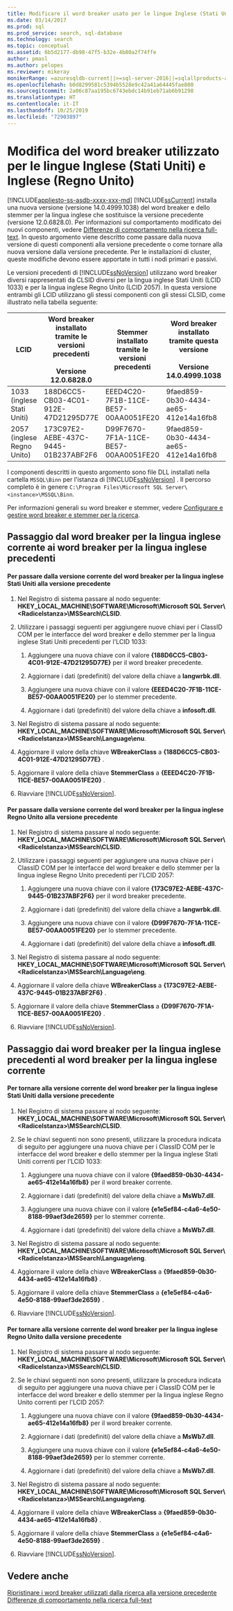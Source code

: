 ```yaml
---
title: Modificare il word breaker usato per le lingue Inglese (Stati Uniti) e Inglese (Regno Unito) | Microsoft Docs
ms.date: 03/14/2017
ms.prod: sql
ms.prod_service: search, sql-database
ms.technology: search
ms.topic: conceptual
ms.assetid: 6b5d2177-db98-47f5-b32e-4b80a2f74ffe
author: pmasl
ms.author: pelopes
ms.reviewer: mikeray
monikerRange: =azuresqldb-current||>=sql-server-2016||=sqlallproducts-allversions||>=sql-server-linux-2017||=azuresqldb-mi-current
ms.openlocfilehash: b0d8299581c5394b5528e9c42a41a64445fae800
ms.sourcegitcommit: 2a06c87aa195bc6743ebdc14b91eb71ab6b91298
ms.translationtype: HT
ms.contentlocale: it-IT
ms.lasthandoff: 10/25/2019
ms.locfileid: "72903897"
---
```

# <a name="change-the-word-breaker-used-for-us-english-and-uk-english"></a>Modifica del word breaker utilizzato per le lingue Inglese (Stati Uniti) e Inglese (Regno Unito)
[!INCLUDE[appliesto-ss-asdb-xxxx-xxx-md](../../includes/appliesto-ss-asdb-xxxx-xxx-md.md)]
  [!INCLUDE[ssCurrent](../../includes/sscurrent-md.md)] installa una nuova versione (versione 14.0.4999.1038) del word breaker e dello stemmer per la lingua inglese che sostituisce la versione precedente (versione 12.0.6828.0). Per informazioni sul comportamento modificato dei nuovi componenti, vedere [Differenze di comportamento nella ricerca full-text](/sql/database-engine/behavior-changes-to-full-text-search). In questo argomento viene descritto come passare dalla nuova versione di questi componenti alla versione precedente o come tornare alla nuova versione dalla versione precedente. Per le installazioni di cluster, queste modifiche devono essere apportate in tutti i nodi primari e passivi.  
  
 Le versioni precedenti di [!INCLUDE[ssNoVersion](../../includes/ssnoversion-md.md)] utilizzano word breaker diversi rappresentati da CLSID diversi per la lingua inglese Stati Uniti (LCID 1033) e per la lingua inglese Regno Unito (LCID 2057). In questa versione entrambi gli LCID utilizzano gli stessi componenti con gli stessi CLSID, come illustrato nella tabella seguente:  
  
|LCID|Word breaker installato tramite le versioni precedenti<br /><br /> Versione 12.0.6828.0|Stemmer installato tramite le versioni precedenti|Word breaker installato tramite questa versione<br /><br /> Versione 14.0.4999.1038|Stemmer installato tramite questa versione|  
|----------|-------------------------------------------------------------------------|--------------------------------------------|-----------------------------------------------------------------------|---------------------------------------|  
|1033<br />(inglese Stati Uniti)|188D6CC5-CB03-4C01-912E-47D21295D77E|EEED4C20-7F1B-11CE-BE57-00AA0051FE20|9faed859-0b30-4434-ae65-412e14a16fb8|e1e5ef84-c4a6-4e50-8188-99aef3de2659|  
|2057<br />(inglese Regno Unito)|173C97E2-AEBE-437C-9445-01B237ABF2F6|D99F7670-7F1A-11CE-BE57-00AA0051FE20|9faed859-0b30-4434-ae65-412e14a16fb8|e1e5ef84-c4a6-4e50-8188-99aef3de2659|  
  
 I componenti descritti in questo argomento sono file DLL installati nella cartella `MSSQL\Binn` per l'istanza di [!INCLUDE[ssNoVersion](../../includes/ssnoversion-md.md)] . Il percorso completo è in genere `C:\Program Files\Microsoft SQL Server\<instance>\MSSQL\Binn`.  
  
 Per informazioni generali su word breaker e stemmer, vedere [Configurare e gestire word breaker e stemmer per la ricerca](../../relational-databases/search/configure-and-manage-word-breakers-and-stemmers-for-search.md).  
  
## <a name="switching-from-the-current-english-word-breaker-to-the-previous-english-word-breakers"></a>Passaggio dal word breaker per la lingua inglese corrente ai word breaker per la lingua inglese precedenti  
  
#### <a name="to-switch-from-the-current-version-of-the-us-english-word-breaker-to-the-previous-version"></a>Per passare dalla versione corrente del word breaker per la lingua inglese Stati Uniti alla versione precedente  
  
1.  Nel Registro di sistema passare al nodo seguente: **HKEY_LOCAL_MACHINE\SOFTWARE\Microsoft\Microsoft SQL Server\\<RadiceIstanza\>\MSSearch\CLSID**.  
  
2.  Utilizzare i passaggi seguenti per aggiungere nuove chiavi per i ClassID COM per le interfacce del word breaker e dello stemmer per la lingua inglese Stati Uniti precedenti per l'LCID 1033:  
  
    1.  Aggiungere una nuova chiave con il valore **{188D6CC5-CB03-4C01-912E-47D21295D77E}** per il word breaker precedente.  
  
    2.  Aggiornare i dati (predefiniti) del valore della chiave a **langwrbk.dll**.  
  
    3.  Aggiungere una nuova chiave con il valore **{EEED4C20-7F1B-11CE-BE57-00AA0051FE20}** per lo stemmer precedente.  
  
    4.  Aggiornare i dati (predefiniti) del valore della chiave a **infosoft.dll**.  
  
3.  Nel Registro di sistema passare al nodo seguente: **HKEY_LOCAL_MACHINE\SOFTWARE\Microsoft\Microsoft SQL Server\\<RadiceIstanza\>\MSSearch\Language\enu**.  
  
4.  Aggiornare il valore della chiave **WBreakerClass** a **{188D6CC5-CB03-4C01-912E-47D21295D77E}** .  
  
5.  Aggiornare il valore della chiave **StemmerClass** a **{EEED4C20-7F1B-11CE-BE57-00AA0051FE20}** .  
  
6.  Riavviare [!INCLUDE[ssNoVersion](../../includes/ssnoversion-md.md)].  

#### <a name="to-switch-from-the-current-version-of-the-uk-english-word-breaker-to-the-previous-version"></a>Per passare dalla versione corrente del word breaker per la lingua inglese Regno Unito alla versione precedente  
  
1.  Nel Registro di sistema passare al nodo seguente: **HKEY_LOCAL_MACHINE\SOFTWARE\Microsoft\Microsoft SQL Server\\<RadiceIstanza\>\MSSearch\CLSID**.  
  
2.  Utilizzare i passaggi seguenti per aggiungere una nuova chiave per i ClassID COM per le interfacce del word breaker e dello stemmer per la lingua inglese Regno Unito precedenti per l'LCID 2057:  
  
    1.  Aggiungere una nuova chiave con il valore **{173C97E2-AEBE-437C-9445-01B237ABF2F6}** per il word breaker precedente.  
  
    2.  Aggiornare i dati (predefiniti) del valore della chiave a **langwrbk.dll**.  
  
    3.  Aggiungere una nuova chiave con il valore **{D99F7670-7F1A-11CE-BE57-00AA0051FE20}** per lo stemmer precedente.  
  
    4.  Aggiornare i dati (predefiniti) del valore della chiave a **infosoft.dll**.  
  
3.  Nel Registro di sistema passare al nodo seguente: **HKEY_LOCAL_MACHINE\SOFTWARE\Microsoft\Microsoft SQL Server\\<RadiceIstanza\>\MSSearch\Language\eng**.  
  
4.  Aggiornare il valore della chiave **WBreakerClass** a **{173C97E2-AEBE-437C-9445-01B237ABF2F6}** .  
  
5.  Aggiornare il valore della chiave **StemmerClass** a **{D99F7670-7F1A-11CE-BE57-00AA0051FE20}** .  
  
6.  Riavviare [!INCLUDE[ssNoVersion](../../includes/ssnoversion-md.md)].  
  
## <a name="switching-back-from-the-previous-english-word-breakers-to-the-current-english-word-breaker"></a>Passaggio dai word breaker per la lingua inglese precedenti al word breaker per la lingua inglese corrente  
  
#### <a name="to-switch-back-from-the-previous-version-of-the-us-english-word-breaker-to-the-current-version"></a>Per tornare alla versione corrente del word breaker per la lingua inglese Stati Uniti dalla versione precedente  
  
1.  Nel Registro di sistema passare al nodo seguente: **HKEY_LOCAL_MACHINE\SOFTWARE\Microsoft\Microsoft SQL Server\\<RadiceIstanza\>\MSSearch\CLSID**.  
  
2.  Se le chiavi seguenti non sono presenti, utilizzare la procedura indicata di seguito per aggiungere una nuova chiave per i ClassID COM per le interfacce del word breaker e dello stemmer per la lingua inglese Stati Uniti correnti per l'LCID 1033:  
  
    1.  Aggiungere una nuova chiave con il valore **{9faed859-0b30-4434-ae65-412e14a16fb8}** per il word breaker corrente.  
  
    2.  Aggiornare i dati (predefiniti) del valore della chiave a **MsWb7.dll**.  
  
    3.  Aggiungere una nuova chiave con il valore **{e1e5ef84-c4a6-4e50-8188-99aef3de2659}** per lo stemmer corrente.  
  
    4.  Aggiornare i dati (predefiniti) del valore della chiave a **MsWb7.dll**.  
  
3.  Nel Registro di sistema passare al nodo seguente: **HKEY_LOCAL_MACHINE\SOFTWARE\Microsoft\Microsoft SQL Server\\<RadiceIstanza\>\MSSearch\Language\eng**.  
  
4.  Aggiornare il valore della chiave **WBreakerClass** a **{9faed859-0b30-4434-ae65-412e14a16fb8}** .  
  
5.  Aggiornare il valore della chiave **StemmerClass** a **{e1e5ef84-c4a6-4e50-8188-99aef3de2659}** .  
  
6.  Riavviare [!INCLUDE[ssNoVersion](../../includes/ssnoversion-md.md)].  
  
#### <a name="to-switch-back-from-the-previous-version-of-the-uk-english-word-breaker-to-the-current-version"></a>Per tornare alla versione corrente del word breaker per la lingua inglese Regno Unito dalla versione precedente  
  
1.  Nel Registro di sistema passare al nodo seguente: **HKEY_LOCAL_MACHINE\SOFTWARE\Microsoft\Microsoft SQL Server\\<RadiceIstanza\>\MSSearch\CLSID**.  
  
2.  Se le chiavi seguenti non sono presenti, utilizzare la procedura indicata di seguito per aggiungere una nuova chiave per i ClassID COM per le interfacce del word breaker e dello stemmer per la lingua inglese Regno Unito correnti per l'LCID 2057:  
  
    1.  Aggiungere una nuova chiave con il valore **{9faed859-0b30-4434-ae65-412e14a16fb8}** per il word breaker corrente.  
  
    2.  Aggiornare i dati (predefiniti) del valore della chiave a **MsWb7.dll**.  
  
    3.  Aggiungere una nuova chiave con il valore **{e1e5ef84-c4a6-4e50-8188-99aef3de2659}** per lo stemmer corrente.  
  
    4.  Aggiornare i dati (predefiniti) del valore della chiave a **MsWb7.dll**.  
  
3.  Nel Registro di sistema passare al nodo seguente: **HKEY_LOCAL_MACHINE\SOFTWARE\Microsoft\Microsoft SQL Server\\<RadiceIstanza\>\MSSearch\Language\eng**.  
  
4.  Aggiornare il valore della chiave **WBreakerClass** a **{9faed859-0b30-4434-ae65-412e14a16fb8}** .  
  
5.  Aggiornare il valore della chiave **StemmerClass** a **{e1e5ef84-c4a6-4e50-8188-99aef3de2659}** .  
  
6.  Riavviare [!INCLUDE[ssNoVersion](../../includes/ssnoversion-md.md)].  
  
## <a name="see-also"></a>Vedere anche  
 [Ripristinare i word breaker utilizzati dalla ricerca alla versione precedente](../../relational-databases/search/revert-the-word-breakers-used-by-search-to-the-previous-version.md)   
 [Differenze di comportamento nella ricerca full-text](/sql/database-engine/behavior-changes-to-full-text-search)  
  
  
